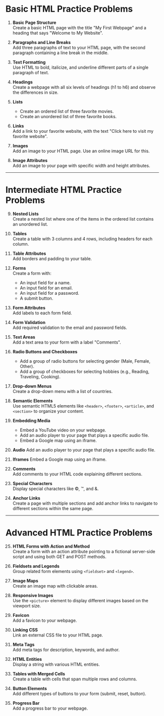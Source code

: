 # Basic HTML Practice Problems

1. **Basic Page Structure**  
   Create a basic HTML page with the title "My First Webpage" and a heading that says "Welcome to My Website".

2. **Paragraphs and Line Breaks**  
   Add three paragraphs of text to your HTML page, with the second paragraph containing a line break in the middle.

3. **Text Formatting**  
   Use HTML to bold, italicize, and underline different parts of a single paragraph of text.

4. **Headings**  
   Create a webpage with all six levels of headings (h1 to h6) and observe the differences in size.

5. **Lists**  
   - Create an ordered list of three favorite movies.
   - Create an unordered list of three favorite books.

6. **Links**  
   Add a link to your favorite website, with the text "Click here to visit my favorite website".

7. **Images**  
   Add an image to your HTML page. Use an online image URL for this.

8. **Image Attributes**  
   Add an image to your page with specific width and height attributes.

---

# Intermediate HTML Practice Problems

9. **Nested Lists**  
   Create a nested list where one of the items in the ordered list contains an unordered list.

10. **Tables**  
    Create a table with 3 columns and 4 rows, including headers for each column.

11. **Table Attributes**  
    Add borders and padding to your table.

12. **Forms**  
    Create a form with:
    - An input field for a name.
    - An input field for an email.
    - An input field for a password.
    - A submit button.

13. **Form Attributes**  
    Add labels to each form field.

14. **Form Validation**  
    Add required validation to the email and password fields.

15. **Text Areas**  
    Add a text area to your form with a label "Comments".

16. **Radio Buttons and Checkboxes**  
    - Add a group of radio buttons for selecting gender (Male, Female, Other).
    - Add a group of checkboxes for selecting hobbies (e.g., Reading, Traveling, Cooking).

17. **Drop-down Menus**  
    Create a drop-down menu with a list of countries.

18. **Semantic Elements**  
    Use semantic HTML5 elements like `<header>`, `<footer>`, `<article>`, and `<section>` to organize your content.

19. **Embedding Media**  
    - Embed a YouTube video on your webpage.
    - Add an audio player to your page that plays a specific audio file.
    - Embed a Google map using an iframe.

20. **Audio**
    Add an audio player to your page that plays a specific audio file.
      
21. **Iframes**
    Embed a Google map using an iframe.


22. **Comments**  
    Add comments to your HTML code explaining different sections.

23. **Special Characters**  
    Display special characters like ©, ™, and &.

24. **Anchor Links**  
    Create a page with multiple sections and add anchor links to navigate to different sections within the same page.

---

# Advanced HTML Practice Problems

25. **HTML Forms with Action and Method**  
    Create a form with an action attribute pointing to a fictional server-side script and using both GET and POST methods.

26. **Fieldsets and Legends**  
    Group related form elements using `<fieldset>` and `<legend>`.

27. **Image Maps**  
    Create an image map with clickable areas.

28. **Responsive Images**  
    Use the `<picture>` element to display different images based on the viewport size.

29. **Favicon**  
    Add a favicon to your webpage.

30. **Linking CSS**  
    Link an external CSS file to your HTML page.

31. **Meta Tags**  
    Add meta tags for description, keywords, and author.

32. **HTML Entities**  
    Display a string with various HTML entities.

33. **Tables with Merged Cells**  
    Create a table with cells that span multiple rows and columns.

34. **Button Elements**  
    Add different types of buttons to your form (submit, reset, button).

35. **Progress Bar**  
    Add a progress bar to your webpage.
